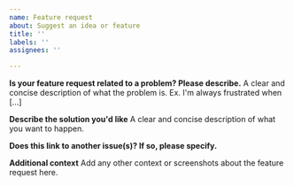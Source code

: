 ```yaml
---
name: Feature request
about: Suggest an idea or feature
title: ''
labels: ''
assignees: ''

---
```


**Is your feature request related to a problem? Please describe.**
A clear and concise description of what the problem is. Ex. I'm always frustrated when [...]

**Describe the solution you'd like**
A clear and concise description of what you want to happen.

**Does this link to another issue(s)? If so, please specify.**

**Additional context**
Add any other context or screenshots about the feature request here.
